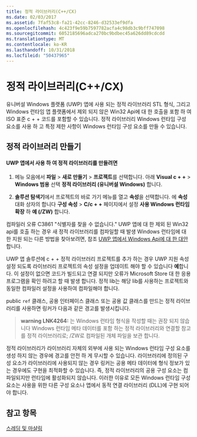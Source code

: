 ```yaml
---
title: 정적 라이브러리(C++/CX)
ms.date: 02/03/2017
ms.assetid: 7faf53c8-fa21-42cc-8246-d32533ef9dfa
ms.openlocfilehash: 4c423f9e59b7597782acfa4c98db3c9bff747098
ms.sourcegitcommit: 6052185696adca270bc9bdbec45a626dd89cdcdd
ms.translationtype: MT
ms.contentlocale: ko-KR
ms.lasthandoff: 10/31/2018
ms.locfileid: "50437965"
---
```

# <a name="static-libraries-ccx"></a>정적 라이브러리(C++/CX)

유니버설 Windows 플랫폼 (UWP) 앱에 사용 되는 정적 라이브러리 STL 형식, 그리고 Windows 런타임 앱 플랫폼에서 제외 되지 않은 Win32 Api에 대 한 호출을 포함 하 여 ISO 표준 c + + 코드를 포함할 수 있습니다. 정적 라이브러리 Windows 런타임 구성 요소를 사용 하 고 특정 제한 사항이 Windows 런타임 구성 요소를 만들 수 있습니다.

## <a name="creating-static-libraries"></a>정적 라이브러리 만들기

#### <a name="to-create-a-static-library-for-use-in-a-uwp-app"></a>UWP 앱에서 사용 하 여 정적 라이브러리를 만들려면

1. 메뉴 모음에서 **파일** > **새로 만들기** > **프로젝트**를 선택합니다. 아래 **Visual c + +** > **Windows 범용** 선택 **정적 라이브러리 (유니버설 Windows)** 합니다.

1. **솔루션 탐색기**에서 프로젝트의 바로 가기 메뉴를 열고 **속성**을 선택합니다. 에 **속성** 대화 상자의 합니다 **구성 속성** > **C/c + +** 페이지에서 설정 **사용 Windows 런타임 확장** 하 **예 (/ZW)** 합니다.

컴파일러 오류 C3861 "식별자를 찾을 수 없습니다." UWP 앱에 대 한 제외 된 Win32 api를 호출 하는 경우 새 정적 라이브러리를 컴파일할 때 발생 Windows 런타임에 대 한 지원 되는 다른 방법을 찾아보려면, 참조 [UWP 앱에서 Windows Api에 대 한 대안](/uwp/win32-and-com/alternatives-to-windows-apis-uwp)합니다.

UWP 앱 솔루션에 c + + 정적 라이브러리 프로젝트를 추가 하는 경우 UWP 지원 속성 설정 되도록 라이브러리 프로젝트의 속성 설정을 업데이트 해야 할 수 있습니다 **예**합니다. 이 설정이 없으면 코드가 빌드되고 연결 되지만 오류가 Microsoft Store 대 한 응용 프로그램을 확인 하려고 할 때 발생 합니다. 정적 lib는 해당 lib를 사용하는 프로젝트와 동일한 컴파일러 설정을 사용하여 컴파일해야 합니다.

public `ref` 클래스, 공용 인터페이스 클래스 또는 공용 값 클래스를 만드는 정적 라이브러리를 사용하면 링커가 다음과 같은 경고를 발생시킵니다.

> **warning LNK4264:** 는 Windows 런타임 형식을 작성할 때는 권장 되지 않습니다 Windows 런타임 메타 데이터를 포함 하는 정적 라이브러리와 연결할 참고를 정적 라이브러리로; /ZW로 컴파일된 개체 파일을 보관 합니다.

정적 라이브러리가 라이브러리 자체의 외부에 사용 되는 Windows 런타임 구성 요소를 생성 하지 않는 경우에 경고를 안전 하 게 무시할 수 있습니다. 라이브러리에 정의된 구성 요소가 라이브러리에 사용되지 않는 경우 링커는 공용 메타 데이터에 형식 정보가 있는 경우에도 구현을 최적화할 수 있습니다. 즉, 정적 라이브러리의 공용 구성 요소는 컴파일되지만 런타임에 활성화되지 않습니다. 이러한 이유로 모든 Windows 런타임 구성 요소는 사용을 위한 다른 구성 요소나 앱에서 동적 연결 라이브러리 (DLL)에 구현 되어야 합니다.

## <a name="see-also"></a>참고 항목

[스레딩 및 마샬링](../cppcx/threading-and-marshaling-c-cx.md)